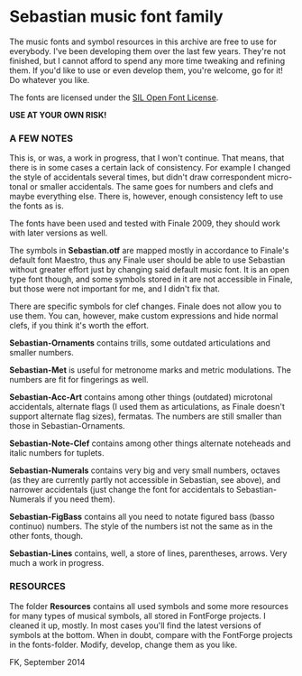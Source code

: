 # Sebastian music font family

The music fonts and symbol resources in this archive are free to use for everybody. I've been developing them over the last few years. They're not finished, but I cannot afford to spend any more time tweaking and refining them. If you'd like to use or even develop them, you're welcome, go for it! Do whatever you like.

The fonts are licensed under the [SIL Open Font License](http://scripts.sil.org/ofl).

**USE AT YOUR OWN RISK!**

### A FEW NOTES

This is, or was, a work in progress, that I won't continue. That means, that there is in some cases a certain lack of consistency. For example I changed the style of accidentals several times, but didn't draw correspondent micro-tonal or smaller accidentals. The same goes for numbers and clefs and maybe everything else. There is, however, enough consistency left to use the fonts as is.

The fonts have been used and tested with Finale 2009, they should work with later versions as well.

The symbols in **Sebastian.otf** are mapped mostly in accordance to Finale's default font Maestro, thus any Finale user should be able to use Sebastian without greater effort just by changing said default music font. It is an open type font though, and some symbols stored in it are not accessible in Finale, but those were not important for me, and I didn't fix that.

There are specific symbols for clef changes. Finale does not allow you to use them. You can, however, make custom expressions and hide normal clefs, if you think it's worth the effort.

**Sebastian-Ornaments** contains trills, some outdated articulations and smaller numbers.

**Sebastian-Met** is useful for metronome marks and metric modulations. The numbers are fit for fingerings as well.

**Sebastian-Acc-Art** contains among other things (outdated) microtonal accidentals, alternate flags (I used them as articulations, as Finale doesn't support alternate flag sizes), fermatas. The numbers are still smaller than those in Sebastian-Ornaments.

**Sebastian-Note-Clef** contains among other things alternate noteheads and italic numbers for tuplets.
**Sebastian-Numerals** contains very big and very small numbers, octaves (as they are currently partly not accessible in Sebastian, see above), and narrower accidentals (just change the font for accidentals to Sebastian-Numerals if you need them).

**Sebastian-FigBass** contains all you need to notate figured bass (basso continuo) numbers. The style of the numbers ist not the same as in the other fonts, though.

**Sebastian-Lines** contains, well, a store of lines, parentheses, arrows. Very much a work in progress.

### RESOURCES

The folder **Resources** contains all used symbols and some more resources for many types of musical symbols, all stored in FontForge projects. I cleaned it up, mostly. In most cases you'll find the latest versions of symbols at the bottom. When in doubt, compare with the FontForge projects in the fonts-folder. Modify, develop, change them as you like.

FK, September 2014